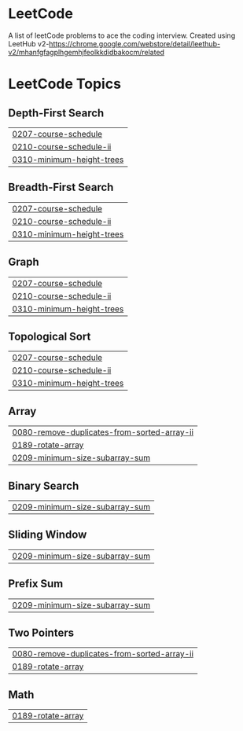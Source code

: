 # LeetCode
A list of leetCode problems to ace the coding interview. Created using LeetHub v2-https://chrome.google.com/webstore/detail/leethub-v2/mhanfgfagplhgemhjfeolkkdidbakocm/related

<!---LeetCode Topics Start-->
# LeetCode Topics
## Depth-First Search
|  |
| ------- |
| [0207-course-schedule](https://github.com/thiremath/LeetCode/tree/master/0207-course-schedule) |
| [0210-course-schedule-ii](https://github.com/thiremath/LeetCode/tree/master/0210-course-schedule-ii) |
| [0310-minimum-height-trees](https://github.com/thiremath/LeetCode/tree/master/0310-minimum-height-trees) |
## Breadth-First Search
|  |
| ------- |
| [0207-course-schedule](https://github.com/thiremath/LeetCode/tree/master/0207-course-schedule) |
| [0210-course-schedule-ii](https://github.com/thiremath/LeetCode/tree/master/0210-course-schedule-ii) |
| [0310-minimum-height-trees](https://github.com/thiremath/LeetCode/tree/master/0310-minimum-height-trees) |
## Graph
|  |
| ------- |
| [0207-course-schedule](https://github.com/thiremath/LeetCode/tree/master/0207-course-schedule) |
| [0210-course-schedule-ii](https://github.com/thiremath/LeetCode/tree/master/0210-course-schedule-ii) |
| [0310-minimum-height-trees](https://github.com/thiremath/LeetCode/tree/master/0310-minimum-height-trees) |
## Topological Sort
|  |
| ------- |
| [0207-course-schedule](https://github.com/thiremath/LeetCode/tree/master/0207-course-schedule) |
| [0210-course-schedule-ii](https://github.com/thiremath/LeetCode/tree/master/0210-course-schedule-ii) |
| [0310-minimum-height-trees](https://github.com/thiremath/LeetCode/tree/master/0310-minimum-height-trees) |
## Array
|  |
| ------- |
| [0080-remove-duplicates-from-sorted-array-ii](https://github.com/thiremath/LeetCode/tree/master/0080-remove-duplicates-from-sorted-array-ii) |
| [0189-rotate-array](https://github.com/thiremath/LeetCode/tree/master/0189-rotate-array) |
| [0209-minimum-size-subarray-sum](https://github.com/thiremath/LeetCode/tree/master/0209-minimum-size-subarray-sum) |
## Binary Search
|  |
| ------- |
| [0209-minimum-size-subarray-sum](https://github.com/thiremath/LeetCode/tree/master/0209-minimum-size-subarray-sum) |
## Sliding Window
|  |
| ------- |
| [0209-minimum-size-subarray-sum](https://github.com/thiremath/LeetCode/tree/master/0209-minimum-size-subarray-sum) |
## Prefix Sum
|  |
| ------- |
| [0209-minimum-size-subarray-sum](https://github.com/thiremath/LeetCode/tree/master/0209-minimum-size-subarray-sum) |
## Two Pointers
|  |
| ------- |
| [0080-remove-duplicates-from-sorted-array-ii](https://github.com/thiremath/LeetCode/tree/master/0080-remove-duplicates-from-sorted-array-ii) |
| [0189-rotate-array](https://github.com/thiremath/LeetCode/tree/master/0189-rotate-array) |
## Math
|  |
| ------- |
| [0189-rotate-array](https://github.com/thiremath/LeetCode/tree/master/0189-rotate-array) |
<!---LeetCode Topics End-->